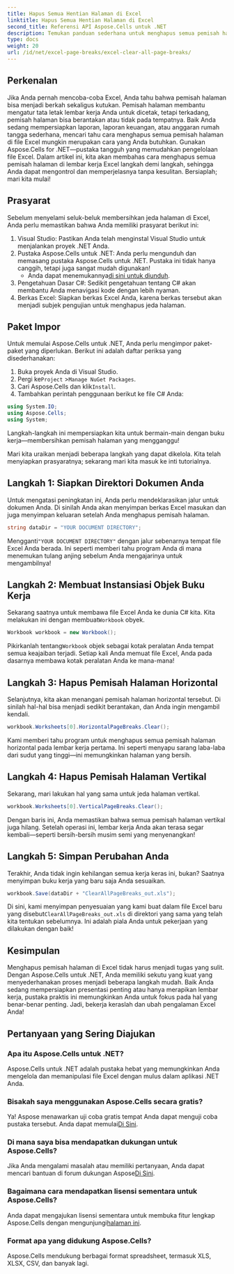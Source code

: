 ```yaml
---
title: Hapus Semua Hentian Halaman di Excel
linktitle: Hapus Semua Hentian Halaman di Excel
second_title: Referensi API Aspose.Cells untuk .NET
description: Temukan panduan sederhana untuk menghapus semua pemisah halaman di Excel menggunakan Aspose.Cells untuk .NET. Ikuti tutorial langkah demi langkah kami untuk hasil yang cepat.
type: docs
weight: 20
url: /id/net/excel-page-breaks/excel-clear-all-page-breaks/
---
```

## Perkenalan

Jika Anda pernah mencoba-coba Excel, Anda tahu bahwa pemisah halaman bisa menjadi berkah sekaligus kutukan. Pemisah halaman membantu mengatur tata letak lembar kerja Anda untuk dicetak, tetapi terkadang, pemisah halaman bisa berantakan atau tidak pada tempatnya. Baik Anda sedang mempersiapkan laporan, laporan keuangan, atau anggaran rumah tangga sederhana, mencari tahu cara menghapus semua pemisah halaman di file Excel mungkin merupakan cara yang Anda butuhkan. Gunakan Aspose.Cells for .NET—pustaka tangguh yang memudahkan pengelolaan file Excel. Dalam artikel ini, kita akan membahas cara menghapus semua pemisah halaman di lembar kerja Excel langkah demi langkah, sehingga Anda dapat mengontrol dan memperjelasnya tanpa kesulitan. Bersiaplah; mari kita mulai!

## Prasyarat

Sebelum menyelami seluk-beluk membersihkan jeda halaman di Excel, Anda perlu memastikan bahwa Anda memiliki prasyarat berikut ini:

1. Visual Studio: Pastikan Anda telah menginstal Visual Studio untuk menjalankan proyek .NET Anda.
2. Pustaka Aspose.Cells untuk .NET: Anda perlu mengunduh dan memasang pustaka Aspose.Cells untuk .NET. Pustaka ini tidak hanya canggih, tetapi juga sangat mudah digunakan!
   -  Anda dapat menemukannya[di sini untuk diunduh](https://releases.aspose.com/cells/net/).
3. Pengetahuan Dasar C#: Sedikit pengetahuan tentang C# akan membantu Anda menavigasi kode dengan lebih nyaman.
4. Berkas Excel: Siapkan berkas Excel Anda, karena berkas tersebut akan menjadi subjek pengujian untuk menghapus jeda halaman.

## Paket Impor

Untuk memulai Aspose.Cells untuk .NET, Anda perlu mengimpor paket-paket yang diperlukan. Berikut ini adalah daftar periksa yang disederhanakan:

1. Buka proyek Anda di Visual Studio.
2.  Pergi ke`Project` >`Manage NuGet Packages`.
3.  Cari Aspose.Cells dan klik`Install`.
4. Tambahkan perintah penggunaan berikut ke file C# Anda:

```csharp
using System.IO;
using Aspose.Cells;
using System;
```

Langkah-langkah ini mempersiapkan kita untuk bermain-main dengan buku kerja—membersihkan pemisah halaman yang mengganggu!

Mari kita uraikan menjadi beberapa langkah yang dapat dikelola. Kita telah menyiapkan prasyaratnya; sekarang mari kita masuk ke inti tutorialnya.

## Langkah 1: Siapkan Direktori Dokumen Anda

Untuk mengatasi peningkatan ini, Anda perlu mendeklarasikan jalur untuk dokumen Anda. Di sinilah Anda akan menyimpan berkas Excel masukan dan juga menyimpan keluaran setelah Anda menghapus pemisah halaman.

```csharp
string dataDir = "YOUR DOCUMENT DIRECTORY";
```
 Mengganti`"YOUR DOCUMENT DIRECTORY"` dengan jalur sebenarnya tempat file Excel Anda berada. Ini seperti memberi tahu program Anda di mana menemukan tulang anjing sebelum Anda mengajarinya untuk mengambilnya!

## Langkah 2: Membuat Instansiasi Objek Buku Kerja

 Sekarang saatnya untuk membawa file Excel Anda ke dunia C# kita. Kita melakukan ini dengan membuat`Workbook` obyek.

```csharp
Workbook workbook = new Workbook();
```
 Pikirkanlah tentang`Workbook` objek sebagai kotak peralatan Anda tempat semua keajaiban terjadi. Setiap kali Anda memuat file Excel, Anda pada dasarnya membawa kotak peralatan Anda ke mana-mana!

## Langkah 3: Hapus Pemisah Halaman Horizontal

Selanjutnya, kita akan menangani pemisah halaman horizontal tersebut. Di sinilah hal-hal bisa menjadi sedikit berantakan, dan Anda ingin mengambil kendali.

```csharp
workbook.Worksheets[0].HorizontalPageBreaks.Clear();
```
Kami memberi tahu program untuk menghapus semua pemisah halaman horizontal pada lembar kerja pertama. Ini seperti menyapu sarang laba-laba dari sudut yang tinggi—ini memungkinkan halaman yang bersih.

## Langkah 4: Hapus Pemisah Halaman Vertikal

Sekarang, mari lakukan hal yang sama untuk jeda halaman vertikal.

```csharp
workbook.Worksheets[0].VerticalPageBreaks.Clear();
```
Dengan baris ini, Anda memastikan bahwa semua pemisah halaman vertikal juga hilang. Setelah operasi ini, lembar kerja Anda akan terasa segar kembali—seperti bersih-bersih musim semi yang menyenangkan!

## Langkah 5: Simpan Perubahan Anda

Terakhir, Anda tidak ingin kehilangan semua kerja keras ini, bukan? Saatnya menyimpan buku kerja yang baru saja Anda sesuaikan.

```csharp
workbook.Save(dataDir + "ClearAllPageBreaks_out.xls");
```
 Di sini, kami menyimpan penyesuaian yang kami buat dalam file Excel baru yang disebut`ClearAllPageBreaks_out.xls` di direktori yang sama yang telah kita tentukan sebelumnya. Ini adalah piala Anda untuk pekerjaan yang dilakukan dengan baik!

## Kesimpulan

Menghapus pemisah halaman di Excel tidak harus menjadi tugas yang sulit. Dengan Aspose.Cells untuk .NET, Anda memiliki sekutu yang kuat yang menyederhanakan proses menjadi beberapa langkah mudah. Baik Anda sedang mempersiapkan presentasi penting atau hanya merapikan lembar kerja, pustaka praktis ini memungkinkan Anda untuk fokus pada hal yang benar-benar penting. Jadi, bekerja keraslah dan ubah pengalaman Excel Anda!

## Pertanyaan yang Sering Diajukan

### Apa itu Aspose.Cells untuk .NET?
Aspose.Cells untuk .NET adalah pustaka hebat yang memungkinkan Anda mengelola dan memanipulasi file Excel dengan mulus dalam aplikasi .NET Anda.

### Bisakah saya menggunakan Aspose.Cells secara gratis?
 Ya! Aspose menawarkan uji coba gratis tempat Anda dapat menguji coba pustaka tersebut. Anda dapat memulai[Di Sini](https://releases.aspose.com/).

### Di mana saya bisa mendapatkan dukungan untuk Aspose.Cells?
 Jika Anda mengalami masalah atau memiliki pertanyaan, Anda dapat mencari bantuan di forum dukungan Aspose[Di Sini](https://forum.aspose.com/c/cells/9).

### Bagaimana cara mendapatkan lisensi sementara untuk Aspose.Cells?
 Anda dapat mengajukan lisensi sementara untuk membuka fitur lengkap Aspose.Cells dengan mengunjungi[halaman ini](https://purchase.aspose.com/temporary-license/).

### Format apa yang didukung Aspose.Cells?
Aspose.Cells mendukung berbagai format spreadsheet, termasuk XLS, XLSX, CSV, dan banyak lagi.